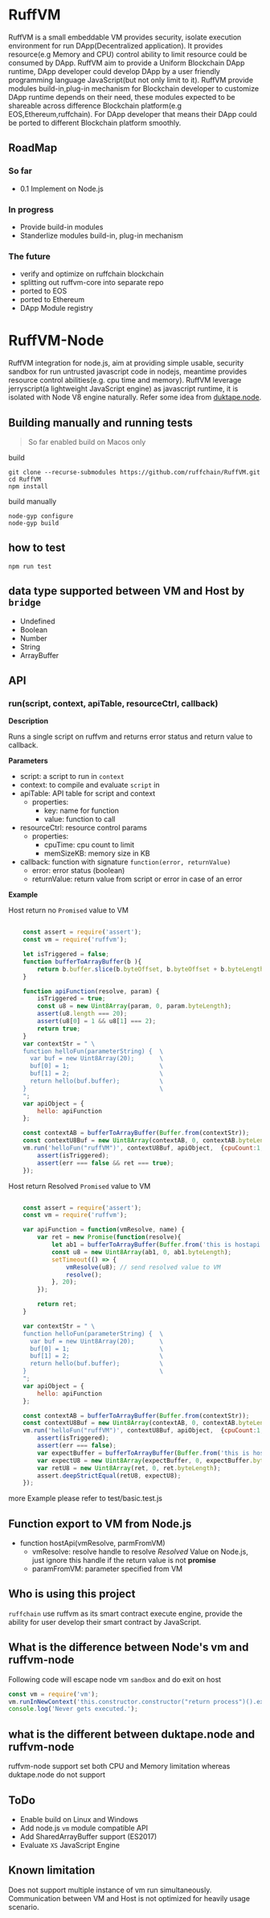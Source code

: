 RuffVM
==========

RuffVM is a small embeddable VM provides security, isolate execution environment for run DApp(Decentralized application).
It provides resource(e.g Memory and CPU) control ability to limit resource could be consumed by DApp.
RuffVM aim to provide a Uniform Blockchain DApp runtime, DApp developer could develop DApp by a user friendly programming language JavaScript(but not only limit to it).
RuffVM provide modules build-in,plug-in mechanism for Blockchain developer to customize DApp runtime depends on their need, these modules expected to be shareable across difference Blockchain platform(e.g EOS,Ethereum,ruffchain).
For DApp developer that means their DApp could be ported to different Blockchain platform smoothly.

## RoadMap
### So far
* 0.1 Implement on Node.js

### In progress
* Provide build-in modules
* Standerlize modules build-in, plug-in mechanism

### The future
* verify and optimize on ruffchain blockchain
* splitting out ruffvm-core into separate repo
* ported to EOS
* ported to Ethereum
* DApp Module registry

RuffVM-Node
=========

RuffVM integration for node.js, aim at providing simple usable, security sandbox for run untrusted javascript code in nodejs,
meantime provides resource control abilities(e.g. cpu time and memory).
RuffVM leverage jerryscript(a lightweight JavaScript engine) as javascript runtime, it is isolated with Node V8 engine naturally.
Refer some idea from [duktape.node](https://github.com/ndob/duktape-node).

## Building manually and running tests
> So far enabled build on Macos only

build
```
git clone --recurse-submodules https://github.com/ruffchain/RuffVM.git
cd RuffVM
npm install
```

build manually
```
node-gyp configure
node-gyp build
```

## how to test
```shell
npm run test
```

## data type supported between VM and Host by `bridge`
* Undefined
* Boolean
* Number
* String
* ArrayBuffer

## API

### run(script, context, apiTable, resourceCtrl, callback)
**Description**

Runs a single script on ruffvm and returns error status and return value to callback.

**Parameters**

* script: a script to run in `context`
* context: to compile and evaluate `script` in
* apiTable: API table for script and context
  * properties:
    * key: name for function
    * value: function to call
* resourceCtrl: resource control params
  * properties:
    * cpuTime: cpu count to limit
    * memSizeKB: memory size in KB
* callback: function with signature `function(error, returnValue)`
  * error: error status (boolean)
  * returnValue: return value from script or error in case of an error

**Example**

Host return no `Promised` value to VM


```javascript

    const assert = require('assert');
    const vm = require('ruffvm');

    let isTriggered = false;
    function bufferToArrayBuffer(b ){
        return b.buffer.slice(b.byteOffset, b.byteOffset + b.byteLength);
    }

    function apiFunction(resolve, param) {
        isTriggered = true;
        const u8 = new Uint8Array(param, 0, param.byteLength);
        assert(u8.length === 20);
        assert(u8[0] = 1 && u8[1] === 2);
        return true;
    }
    var contextStr = " \
    function helloFun(parameterString) {  \
      var buf = new Uint8Array(20);       \
      buf[0] = 1;                         \
      buf[1] = 2;                         \
      return hello(buf.buffer);           \
    }                                     \
    ";
    var apiObject = {
        hello: apiFunction
    };

    const contextAB = bufferToArrayBuffer(Buffer.from(contextStr));
    const contextU8Buf = new Uint8Array(contextAB, 0, contextAB.byteLength);
    vm.run('helloFun("ruffVM")', contextU8Buf, apiObject,  {cpuCount:1, memSizeKB:200}, (err, ret) => {
        assert(isTriggered);
        assert(err === false && ret === true);
    });

```

Host return Resolved `Promised` value to VM


```javascript

    const assert = require('assert');
    const vm = require('ruffvm');

    var apiFunction = function(vmResolve, name) {
        var ret = new Promise(function(resolve){
            let ab1 = bufferToArrayBuffer(Buffer.from('this is hostapi test'));
            const u8 = new Uint8Array(ab1, 0, ab1.byteLength);
            setTimeout(() => {
                vmResolve(u8); // send resolved value to VM
                resolve();
            }, 20);
        });

        return ret;
    }

    var contextStr = " \
    function helloFun(parameterString) {  \
      var buf = new Uint8Array(20);       \
      buf[0] = 1;                         \
      buf[1] = 2;                         \
      return hello(buf.buffer);           \
    }                                     \
    ";
    var apiObject = {
        hello: apiFunction
    };

    const contextAB = bufferToArrayBuffer(Buffer.from(contextStr));
    const contextU8Buf = new Uint8Array(contextAB, 0, contextAB.byteLength);
    vm.run('helloFun("ruffVM")', contextU8Buf, apiObject,  {cpuCount:1, memSizeKB:200}, (err, ret) => {
        assert(isTriggered);
        assert(err === false);
        var expectBuffer = bufferToArrayBuffer(Buffer.from('this is hostapi test'));
        var expectU8 = new Uint8Array(expectBuffer, 0, expectBuffer.byteLength);
        var retU8 = new Uint8Array(ret, 0, ret.byteLength);
        assert.deepStrictEqual(retU8, expectU8);
    });

```
more Example please refer to test/basic.test.js

## Function export to VM from Node.js
* function hostApi(vmResolve, parmFromVM)
  * vmResolve: resolve handle to resolve *Resolved* Value on Node.js, just ignore this handle if the return value is not **promise**
  * paramFromVM: parameter specified from VM

## Who is using this project

`ruffchain` use ruffvm as its smart contract execute engine, provide the ability for user develop their smart contract by JavaScript.

## What is the difference between Node's vm and ruffvm-node

Following code will escape node vm `sandbox` and do exit on host

```JavaScript
const vm = require('vm');
vm.runInNewContext('this.constructor.constructor("return process")().exit()');
console.log('Never gets executed.');
```

## what is the different between duktape.node and ruffvm-node

ruffvm-node support set both CPU and Memory limitation whereas duktape.node do not support

## ToDo

* Enable build on Linux and Windows
* Add node.js `vm` module compatible API
* Add SharedArrayBuffer support (ES2017)
* Evaluate `XS` JavaScript Engine

## Known limitation
Does not support multiple instance of vm run simultaneously. Communication between VM and Host is not optimized for heavily usage scenario.
